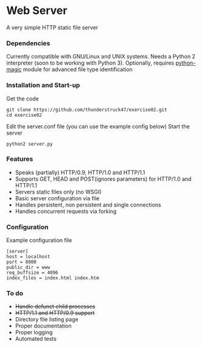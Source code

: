 # Web Server

A very simple HTTP static file server

### Dependencies

Currently compatible with GNU/Linux and UNIX systems. Needs a Python 2 interpreter (soon to be working with Python 3). Optionally, requires [python-magic](https://github.com/ahupp/python-magic) module for advanced file type identification

### Installation and Start-up

Get the code
````
git clone https://github.com/thunderstruck47/exercise02.git
cd exercise02
````
Edit the server.conf file (you can use the example config below)
Start the server
````
python2 server.py
````

### Features

* Speaks (partially) HTTP/0.9, HTTP/1.0 and HTTP/1.1
* Supports GET, HEAD and POST(ignores parameters) for HTTP/1.0 and HTTP/1.1
* Servers static files only (no WSGI)
* Basic server configuration via file
* Handles persistent, non persistent and single connections
* Handles concurrent requests via forking

### Configuration

Example configuration file

````
[server]
host = localhost
port = 8000
public_dir = www
req_buffsize = 4096
index_files = index.html index.htm
````

### To do

* ~~Handle defunct child processes~~
* ~~HTTP/1.1 and HTTP/0.9 support~~
* Directory file listing page
* Proper documentation
* Proper logging
* Automated tests
